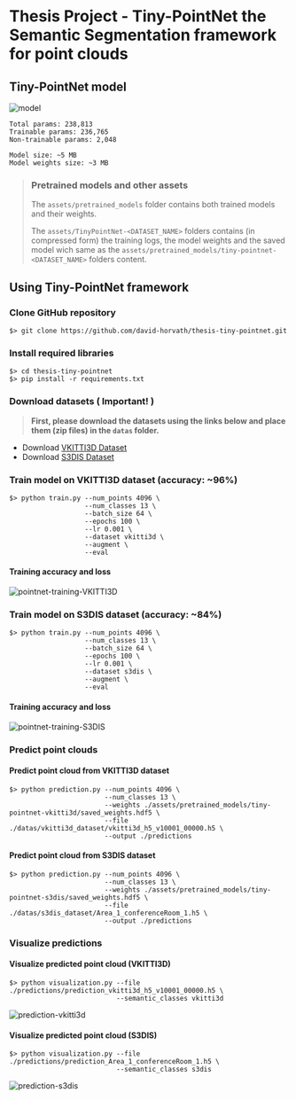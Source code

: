 # Thesis Project - Tiny-PointNet the Semantic Segmentation framework for point clouds

## Tiny-PointNet model
![model][model]
```
Total params: 238,813
Trainable params: 236,765
Non-trainable params: 2,048

Model size: ~5 MB
Model weights size: ~3 MB
```

> ### Pretrained models and other assets
> The ```assets/pretrained_models``` folder contains both trained models and their weights.
>
> The ```assets/TinyPointNet-<DATASET_NAME>``` folders contains (in compressed form) the training logs, the model weights and the saved model wich same as the ```assets/pretrained_models/tiny-pointnet-<DATASET_NAME>``` folders content.


## Using Tiny-PointNet framework
### Clone GitHub repository
```
$> git clone https://github.com/david-horvath/thesis-tiny-pointnet.git
```

### Install required libraries
```
$> cd thesis-tiny-pointnet
$> pip install -r requirements.txt
```

### **Download datasets ( Important! )**
> **First, please download the datasets using the links below and place them (zip files) in the ```datas``` folder.**
* Download [VKITTI3D Dataset](https://drive.google.com/file/d/1QFMaKL5znKwCQmpmlL8o8tHatleYfC-H/view?usp=sharing)
* Download [S3DIS Dataset](https://drive.google.com/file/d/1Mxqv-LJ976_R7YFzabws-ZOQ0yWQgctJ/view?usp=sharing)


### Train model on VKITTI3D dataset (accuracy: ~96%)
```
$> python train.py --num_points 4096 \
                   --num_classes 13 \
                   --batch_size 64 \
                   --epochs 100 \
                   --lr 0.001 \
                   --dataset vkitti3d \
                   --augment \
                   --eval
```
#### Training accuracy and loss
![pointnet-training-VKITTI3D][pointnet-training-VKITTI3D]

### Train model on S3DIS dataset (accuracy: ~84%)
```
$> python train.py --num_points 4096 \
                   --num_classes 13 \
                   --batch_size 64 \
                   --epochs 100 \
                   --lr 0.001 \
                   --dataset s3dis \
                   --augment \
                   --eval
```
#### Training accuracy and loss
![pointnet-training-S3DIS][pointnet-training-S3DIS]


### Predict point clouds
#### Predict point cloud from VKITTI3D dataset
```
$> python prediction.py --num_points 4096 \
                        --num_classes 13 \
                        --weights ./assets/pretrained_models/tiny-pointnet-vkitti3d/saved_weights.hdf5 \
                        --file ./datas/vkitti3d_dataset/vkitti3d_h5_v10001_00000.h5 \
                        --output ./predictions
```
#### Predict point cloud from S3DIS dataset
```
$> python prediction.py --num_points 4096 \
                        --num_classes 13 \
                        --weights ./assets/pretrained_models/tiny-pointnet-s3dis/saved_weights.hdf5 \
                        --file ./datas/s3dis_dataset/Area_1_conferenceRoom_1.h5 \
                        --output ./predictions
```


### Visualize predictions
#### Visualize predicted point cloud (VKITTI3D)
```
$> python visualization.py --file ./predictions/prediction_vkitti3d_h5_v10001_00000.h5 \
                           --semantic_classes vkitti3d
```
![prediction-vkitti3d][prediction-vkitti3d]
#### Visualize predicted point cloud (S3DIS)
```
$> python visualization.py --file ./predictions/prediction_Area_1_conferenceRoom_1.h5 \
                           --semantic_classes s3dis
```
![prediction-s3dis][prediction-s3dis]


[model]: assets/readme/model.png
[pointnet-training-VKITTI3D]: assets/readme/pointnet-training-VKITTI3D.png
[pointnet-training-S3DIS]: assets/readme/pointnet-training-S3DIS.png
[prediction-vkitti3d]: assets/readme/visu_vkitti3d.png
[prediction-s3dis]: assets/readme/visu_s3dis.png